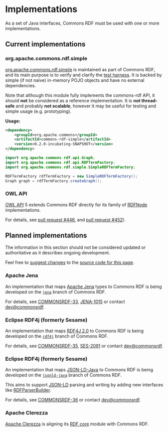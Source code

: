 <!--

    Licensed to the Apache Software Foundation (ASF) under one
    or more contributor license agreements. See the NOTICE file
    distributed with this work for additional information
    regarding copyright ownership. The ASF licenses this file
    to you under the Apache License, Version 2.0 (the
    "License"); you may not use this file except in compliance
    with the License.  You may obtain a copy of the License at

        http://www.apache.org/licenses/LICENSE-2.0

    Unless required by applicable law or agreed to in writing, software
    distributed under the License is distributed on an "AS IS" BASIS,
    WITHOUT WARRANTIES OR CONDITIONS OF ANY KIND, either express or implied.
    See the License for the specific language governing permissions and
    limitations under the License.

-->

# Implementations

As a set of Java interfaces, Commons RDF must be used with one or more
implementations.

## Current implementations

### org.apache.commons.rdf.simple

[org.apache.commons.rdf.simple](apidocs/org/apache/commons/rdf/simple/package-summary.html)
is maintained as part of Commons RDF, and its main purpose is to verify and
clarify the [test harness](testapidocs/org/apache/commons/rdf/api/package-summary.html).
It is backed by simple (if not naive) in-memory POJO objects and have no external
dependencies.

Note that although this module fully implements the commons-rdf API, it should
**not** be considered as a reference implementation. It is **not thread-safe** and
probably **not scalable**, however it may be useful for testing and simple
usage (e.g. prototyping).

**Usage:**

```xml
<dependency>
    <groupId>org.apache.commons</groupId>
    <artifactId>commons-rdf-simple</artifactId>
    <version>0.2.0-incubating-SNAPSHOT</version>
</dependency>
```

```java
import org.apache.commons.rdf.api.Graph;
import org.apache.commons.rdf.api.RDFTermFactory;
import org.apache.commons.rdf.simple.SimpleRDFTermFactory;

RDFTermFactory rdfTermFactory = new SimpleRDFTermFactory();
Graph graph = rdfTermFactory.createGraph();
```

### OWL API

[OWL API](http://owlapi.sourceforge.net/) 5 extends Commons RDF
directly for its family of
[RDFNode](https://github.com/owlcs/owlapi/blob/version5/api/src/main/java/org/semanticweb/owlapi/io/RDFNode.java#L25)
implementations.

For details, see [pull request #446](https://github.com/owlcs/owlapi/pull/446),
and [pull request #452](https://github.com/owlcs/owlapi/pull/452)).



## Planned implementations

The information in this section should not be considered updated or
authoritative as it describes ongoing development.

Feel free to [suggest changes](http://commonsrdf.incubator.apache.org/contributing.html) to the
[source code for this page](https://github.com/apache/incubator-commonsrdf/blob/master/src/site/markdown/implementations.md).



### Apache Jena

An implementation that maps [Apache Jena](http://jena.apache.org/) types
to Commons RDF is being developed on
the [`jena`](https://github.com/apache/incubator-commonsrdf/tree/jena)
branch of Commons RDF.

For details, see [COMMONSRDF-33](https://issues.apache.org/jira/browse/COMMONSRDF-33),
[JENA-1015](https://issues.apache.org/jira/browse/JENA-1015) or contact
[dev@commonsrdf](mail-lists.html).


### Eclipse RDF4j (formerly Sesame)

An implementation that maps [RDF4J 2.0](http://rdf4j.org/)
to Commons RDF is being developed on
the [`rdf4j`](https://github.com/apache/incubator-commonsrdf/tree/rdf4j)
branch of Commons RDF.


For details, see [COMMONSRDF-35](https://issues.apache.org/jira/browse/COMMONSRDF-35),
[SES-2091](https://openrdf.atlassian.net/browse/SES-2091) or contact
[dev@commonsrdf](mail-lists.html).


### Eclipse RDF4j (formerly Sesame)

An implementation that maps [JSON-LD-Java](https://github.com/jsonld-java/jsonld-java)
to Commons RDF is being developed on
the [`jsonld-java`](https://github.com/apache/incubator-commonsrdf/tree/jsonld-java/jsonld-java)
branch of Commons RDF.

This aims to support [JSON-LD](http://json-ld.org/) parsing and writing by adding
new interfaces like
[RDFParserBuilder](https://github.com/apache/incubator-commonsrdf/pull/21).

For details, see [COMMONSRDF-36](https://issues.apache.org/jira/browse/COMMONSRDF-36) or contact
[dev@commonsrdf](mail-lists.html).


### Apache Clerezza

[Apache Clerezza](https://clerezza.apache.org/) is
aligning its [RDF core](https://github.com/apache/clerezza-rdf-core) module
with Commons RDF.

